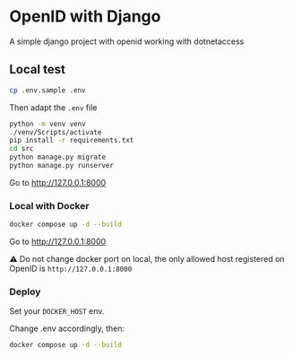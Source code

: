 # OpenID with Django

A simple django project with openid working with dotnetaccess

## Local test

```sh
cp .env.sample .env
```

Then adapt the `.env` file

```sh
python -m venv venv
./venv/Scripts/activate
pip install -r requirements.txt
cd src
python manage.py migrate
python manage.py runserver
```

Go to http://127.0.0.1:8000


### Local with Docker

```sh
docker compose up -d --build
```

Go to http://127.0.0.1:8000

⚠ Do not change docker port on local, the only allowed host registered on OpenID is `http://127.0.0.1:8000`


### Deploy

Set your `DOCKER_HOST` env.

Change .env accordingly, then:

```sh
docker compose up -d --build
```
